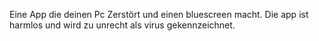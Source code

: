 Eine App die deinen Pc Zerstört und einen bluescreen macht.
Die app ist harmlos und wird zu unrecht als virus gekennzeichnet.
